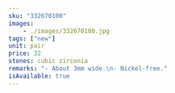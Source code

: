 ```yaml
---
sku: "332670100"
images:
    - ./images/332670100.jpg
tags: ["new"]
unit: pair
price: 32
stones: cubic zirconia
remarks: "- About 3mm wide.\n- Nickel-free."
isAvailable: true
---
```

